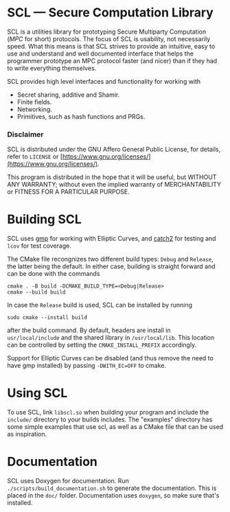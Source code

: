# SCL — Secure Computation Library

SCL is a utilities library for prototyping Secure Multiparty Computation (_MPC_
for short) protocols. The focus of SCL is usability, not necessarily speed. What
this means is that SCL strives to provide an intuitive, easy to use and
understand and well documented interface that helps the programmer prototype an
MPC protocol faster (and nicer) than if they had to write everything themselves.

SCL provides high level interfaces and functionality for working with
* Secret sharing, additive and Shamir.
* Finite fields.
* Networking.
* Primitives, such as hash functions and PRGs.

### Disclaimer

SCL is distributed under the GNU Affero General Public License, for details,
refer to `LICENSE` or [https://www.gnu.org/licenses/](https://www.gnu.org/licenses/).

This program is distributed in the hope that it will be useful, but WITHOUT ANY
WARRANTY; without even the implied warranty of MERCHANTABILITY or FITNESS FOR A
PARTICULAR PURPOSE.

# Building SCL

SCL uses [gmp](https://gmplib.org/) for working with Elliptic Curves, and
[catch2](https://github.com/catchorg/Catch2/tree/v2.x) for testing and `lcov`
for test coverage.

The CMake file recongnizes two different build types: `Debug` and `Release`, the
latter being the default. In either case, building is straight forward and can
be done with the commands

```
cmake . -B build -DCMAKE_BUILD_TYPE=<Debug|Release>
cmake --build build
```

In case the `Release` build is used, SCL can be installed by running

```
sudo cmake --install build
```

after the build command. By default, headers are install in `usr/local/include`
and the shared library in `/usr/local/lib`. This location can be controlled by
setting the `CMAKE_INSTALL_PREFIX` accordingly.

Support for Elliptic Curves can be disabled (and thus remove the need to have
gmp installed) by passing `-DWITH_EC=OFF` to cmake.


# Using SCL

To use SCL, link `libscl.so` when building your program and include the
`include/` directory to your builds includes. The "examples" directory has some
simple examples that use scl, as well as a CMake file that can be used as
inspiration.

# Documentation

SCL uses Doxygen for documentation. Run `./scripts/build_documentation.sh` to
generate the documentation. This is placed in the `doc/` folder. Documentation
uses `doxygen`, so make sure that's installed.
